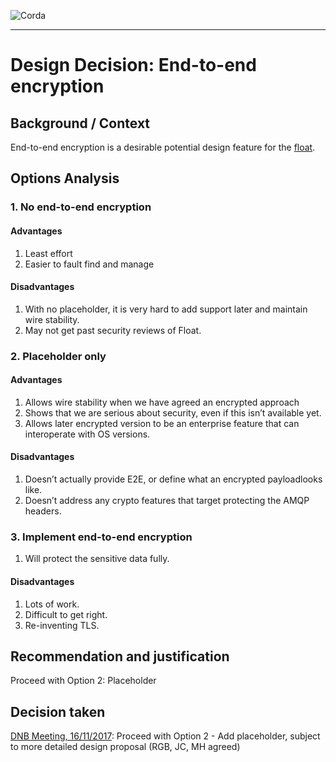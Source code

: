 ![Corda](https://www.corda.net/wp-content/uploads/2016/11/fg005_corda_b.png)

--------------------------------------------
Design Decision: End-to-end encryption
============================================

## Background / Context

End-to-end encryption is a desirable potential design feature for the [float](../design.md).



## Options Analysis

### 1. No end-to-end encryption

#### Advantages

1.    Least effort
2.    Easier to fault find and manage

#### Disadvantages

1.    With no placeholder, it is very hard to add support later and maintain wire stability.
2.    May not get past security reviews of Float.

### 2. Placeholder only

#### Advantages

1. Allows wire stability when we have agreed an encrypted approach
2. Shows that we are serious about security, even if this isn’t available yet.
3. Allows later encrypted version to be an enterprise feature that can interoperate with OS versions.

#### Disadvantages

1. Doesn’t actually provide E2E, or define what an encrypted payloadlooks like.
2. Doesn’t address any crypto features that target protecting the AMQP headers.

### 3. Implement end-to-end encryption

1. Will protect the sensitive data fully.

#### Disadvantages

1. Lots of work.
2. Difficult to get right.
3. Re-inventing TLS.

## Recommendation and justification

Proceed with Option 2: Placeholder

## Decision taken

[DNB Meeting, 16/11/2017](./drb-meeting-20171116.md): Proceed with Option 2 - Add placeholder, subject to more detailed design proposal (RGB, JC, MH agreed)
